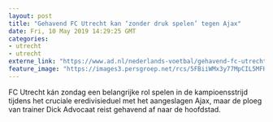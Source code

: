 ```yaml
---
layout: post
title: "Gehavend FC Utrecht kan ‘zonder druk spelen’ tegen Ajax"
date: Fri, 10 May 2019 14:29:25 GMT
categories: 
- utrecht 
- utrecht 
externe_link: "https://www.ad.nl/nederlands-voetbal/gehavend-fc-utrecht-kan-zonder-druk-spelen-tegen-ajax~a7f35cba/"
feature_image: "https://images3.persgroep.net/rcs/5FBiiWMx3y77MpCIL5MFHRDMm0s/diocontent/146217319/_fitwidth/400/?appId=21791a8992982cd8da851550a453bd7f&quality=0.7"
---
```


FC Utrecht kán zondag een belangrijke rol spelen in de kampioensstrijd tijdens het cruciale eredivisieduel met het aangeslagen Ajax, maar de ploeg van trainer Dick Advocaat reist gehavend af naar de hoofdstad.
